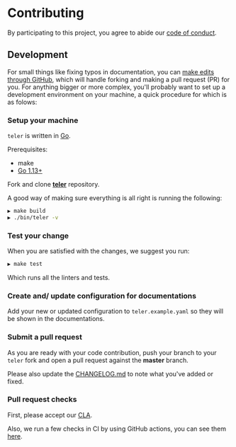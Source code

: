 # Contributing

By participating to this project, you agree to abide our [code of conduct](https://github.com/kitabisa/teler/blob/development/.github/CODE_OF_CONDUCT.md).

## Development

For small things like fixing typos in documentation, you can [make edits through GitHub](https://help.github.com/articles/editing-files-in-another-user-s-repository/), which will handle forking and making a pull request (PR) for you. For anything bigger or more complex, you'll probably want to set up a development environment on your machine, a quick procedure for which is as folows:


### Setup your machine

`teler` is written in [Go](https://golang.org/).

Prerequisites:

- make
- [Go 1.13+](https://golang.org/doc/install)

Fork and clone **[teler](https://github.com/kitabisa/teler)** repository.

A good way of making sure everything is all right is running the following:

```bash
▶ make build
▶ ./bin/teler -v
```

### Test your change

When you are satisfied with the changes, we suggest you run:

```bash
▶ make test
```

Which runs all the linters and tests.

### Create and/ update configuration for documentations

Add your new or updated configuration to `teler.example.yaml` so they will be shown in the documentations.

### Submit a pull request

As you are ready with your code contribution, push your branch to your `teler` fork and open a pull request against the **master** branch.

Please also update the [CHANGELOG.md](https://github.com/kitabisa/teler/blob/development/CHANGELOG.md) to note what you've added or fixed.

### Pull request checks

First, please accept our [CLA](https://github.com/kitabisa/teler/blob/development/.github/CONTRIBUTION_LICENSE_AGREEMENT.md).

Also, we run a few checks in CI by using GitHub actions, you can see them [here](https://github.com/kitabisa/teler/tree/development/.github/workflows).